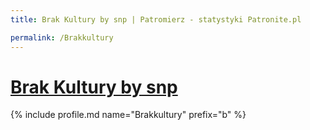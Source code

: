 ```yaml
---
title: Brak Kultury by snp | Patromierz - statystyki Patronite.pl

permalink: /Brakkultury
---
```


# [Brak Kultury by snp](https://patronite.pl/Brakkultury)

{% include profile.md name="Brakkultury" prefix="b" %}
